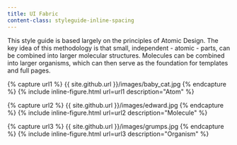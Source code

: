 ```yaml
---
title: UI Fabric
content-class: styleguide-inline-spacing
---
```



This style guide is based largely on the principles of Atomic Design. The key idea of this methodology is that small, independent - atomic - parts, can be combined into larger molecular structures. Molecules can be combined into larger organisms, which can then serve as the foundation for templates and full pages.

{% capture url1 %} {{ site.github.url }}/images/baby_cat.jpg {% endcapture %}
{% include inline-figure.html url=url1 description="Atom" %}

{% capture url2 %} {{ site.github.url }}/images/edward.jpg {% endcapture %}
{% include inline-figure.html url=url2 description="Molecule" %}

{% capture url3 %} {{ site.github.url }}/images/grumps.jpg {% endcapture %}
{% include inline-figure.html url=url3 description="Organism" %}
